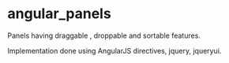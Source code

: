 angular_panels
==============

Panels having draggable , droppable and sortable features.

Implementation done using AngularJS directives, jquery, jqueryui.
